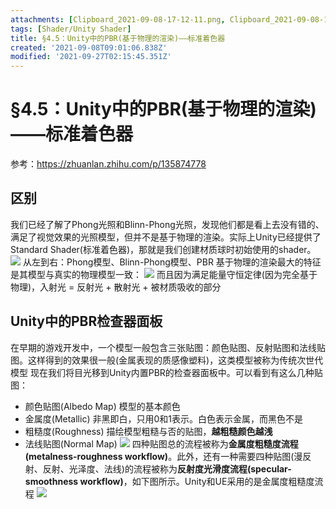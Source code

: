 ```yaml
---
attachments: [Clipboard_2021-09-08-17-12-11.png, Clipboard_2021-09-08-17-18-29.png, Clipboard_2021-09-08-17-28-20.png, Clipboard_2021-09-08-20-42-59.png, Clipboard_2021-09-08-20-43-24.png]
tags: [Shader/Unity Shader]
title: §4.5：Unity中的PBR(基于物理的渲染)——标准着色器
created: '2021-09-08T09:01:06.838Z'
modified: '2021-09-27T02:15:45.351Z'
---
```


# §4.5：Unity中的PBR(基于物理的渲染)——标准着色器
参考：https://zhuanlan.zhihu.com/p/135874778

## 区别
我们已经了解了Phong光照和Blinn-Phong光照，发现他们都是看上去没有错的、满足了视觉效果的光照模型，但并不是基于物理的渲染。实际上Unity已经提供了Standard Shader(标准着色器)，那就是我们创建材质球时初始使用的shader。
![](@attachment/Clipboard_2021-09-08-17-18-29.png)
从左到右：Phong模型、Blinn-Phong模型、PBR
基于物理的渲染最大的特征是其模型与真实的物理模型一致：
![](@attachment/Clipboard_2021-09-08-17-12-11.png)
而且因为满足能量守恒定律(因为完全基于物理)，入射光 = 反射光 + 散射光 + 被材质吸收的部分

## Unity中的PBR检查器面板
在早期的游戏开发中，一个模型一般包含三张贴图：颜色贴图、反射贴图和法线贴图。这样得到的效果很一般(金属表现的质感像塑料)，这类模型被称为传统次世代模型
现在我们将目光移到Unity内置PBR的检查器面板中。可以看到有这么几种贴图：
- 颜色贴图(Albedo Map)
模型的基本颜色
- 金属度(Metallic)
非黑即白，只用0和1表示。白色表示金属，而黑色不是
- 粗糙度(Roughness)
描绘模型粗糙与否的贴图，**越粗糙颜色越浅**
- 法线贴图(Normal Map)
![](@attachment/Clipboard_2021-09-08-17-28-20.png)
四种贴图总的流程被称为**金属度粗糙度流程(metalness-roughness workflow)**。此外，还有一种需要四种贴图(漫反射、反射、光泽度、法线)的流程被称为**反射度光滑度流程(specular-smoothness workflow)**，如下图所示。Unity和UE采用的是金属度粗糙度流程
![](@attachment/Clipboard_2021-09-08-20-43-24.png)
